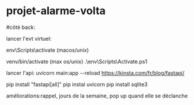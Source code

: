 # projet-alarme-volta


#côté back:

lancer l'evt virtuel:

env\Scripts\activate (macos/unix)


venv/bin/activate (max os/unix)
.\env\Scripts\Activate.ps1

lancer l'api:
 uvicorn main:app --reload
 https://kinsta.com/fr/blog/fastapi/


 pip install "fastapi[all]"
 pip instal uvicorn
 pip install sqlite3



 améliorations:rappel, jours de la semaine, pop up quand elle se déclanche